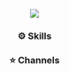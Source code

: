 <div align=center>
  <img src="https://capsule-render.vercel.app/api?type=waving&color=FFE5E5&height=210&section=header&text=Hello%20I'm%20Jessie!&desc=Welcome%20to%20my%20page%20🙋🏻‍♀️&fontSize=60&fontColor=756AB6&fontAlignY=45&descAlignY=63" />
  <h3>⚙️ Skills</h3>
  <h3>⭐️ Channels</h3>
</div>
